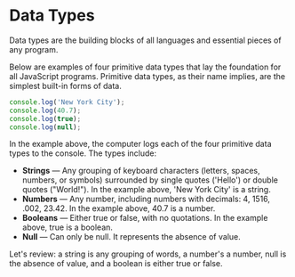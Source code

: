 # Data Types

Data types are the building blocks of all languages and essential pieces of any program.

Below are examples of four primitive data types that lay the foundation for all JavaScript programs. Primitive data types, as their name implies, are the simplest built-in forms of data.

```js
console.log('New York City');
console.log(40.7);
console.log(true);
console.log(null);
```
In the example above, the computer logs each of the four primitive data types to the console. The types include:

* **Strings** — Any grouping of keyboard characters (letters, spaces, numbers, or symbols) surrounded by single quotes ('Hello') or double quotes ("World!"). In the example above, 'New York City' is a string.
* **Numbers** — Any number, including numbers with decimals: 4, 1516, .002, 23.42. In the example above, 40.7 is a number.
* **Booleans** — Either true or false, with no quotations. In the example above, true is a boolean.
* **Null** — Can only be null. It represents the absence of value.

Let's review: a string is any grouping of words, a number's a number, null is the absence of value, and a boolean is either true or false.